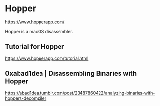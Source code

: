 # Hopper
https://www.hopperapp.com/

Hopper is a macOS disassembler. 

## Tutorial for Hopper
https://www.hopperapp.com/tutorial.html

## 0xabad1dea | Disassembling Binaries with Hopper 
https://abad1dea.tumblr.com/post/23487860422/analyzing-binaries-with-hoppers-decompiler